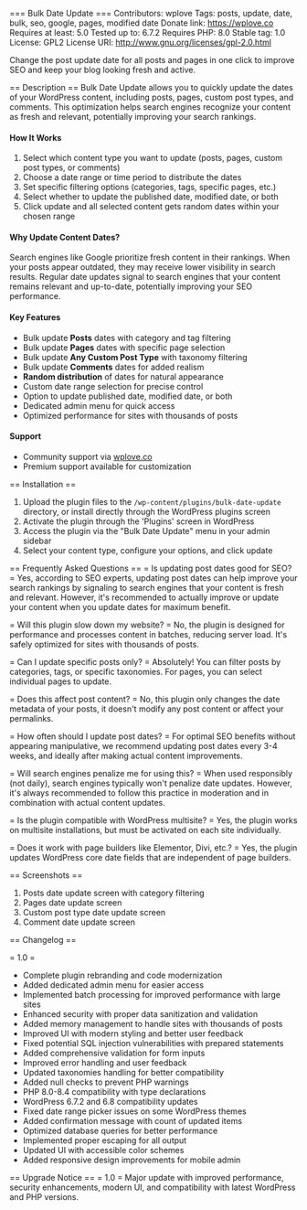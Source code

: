 === Bulk Date Update ===
Contributors: wplove
Tags: posts, update, date, bulk, seo, google, pages, modified date
Donate link: https://wplove.co
Requires at least: 5.0
Tested up to: 6.7.2
Requires PHP: 8.0
Stable tag: 1.0
License: GPL2
License URI: http://www.gnu.org/licenses/gpl-2.0.html

Change the post update date for all posts and pages in one click to improve SEO and keep your blog looking fresh and active.

== Description ==
Bulk Date Update allows you to quickly update the dates of your WordPress content, including posts, pages, custom post types, and comments. This optimization helps search engines recognize your content as fresh and relevant, potentially improving your search rankings.

#### How It Works
1. Select which content type you want to update (posts, pages, custom post types, or comments)
2. Choose a date range or time period to distribute the dates
3. Set specific filtering options (categories, tags, specific pages, etc.)
4. Select whether to update the published date, modified date, or both
5. Click update and all selected content gets random dates within your chosen range

#### Why Update Content Dates?
Search engines like Google prioritize fresh content in their rankings. When your posts appear outdated, they may receive lower visibility in search results. Regular date updates signal to search engines that your content remains relevant and up-to-date, potentially improving your SEO performance.

#### Key Features
* Bulk update **Posts** dates with category and tag filtering
* Bulk update **Pages** dates with specific page selection
* Bulk update **Any Custom Post Type** with taxonomy filtering 
* Bulk update **Comments** dates for added realism
* **Random distribution** of dates for natural appearance
* Custom date range selection for precise control
* Option to update published date, modified date, or both
* Dedicated admin menu for quick access
* Optimized performance for sites with thousands of posts

#### Support
* Community support via [wplove.co](https://wplove.co)
* Premium support available for customization

== Installation ==
1. Upload the plugin files to the `/wp-content/plugins/bulk-date-update` directory, or install directly through the WordPress plugins screen
2. Activate the plugin through the 'Plugins' screen in WordPress
3. Access the plugin via the "Bulk Date Update" menu in your admin sidebar
4. Select your content type, configure your options, and click update

== Frequently Asked Questions ==
= Is updating post dates good for SEO? =
Yes, according to SEO experts, updating post dates can help improve your search rankings by signaling to search engines that your content is fresh and relevant. However, it's recommended to actually improve or update your content when you update dates for maximum benefit.

= Will this plugin slow down my website? =
No, the plugin is designed for performance and processes content in batches, reducing server load. It's safely optimized for sites with thousands of posts.

= Can I update specific posts only? =
Absolutely! You can filter posts by categories, tags, or specific taxonomies. For pages, you can select individual pages to update.

= Does this affect post content? =
No, this plugin only changes the date metadata of your posts, it doesn't modify any post content or affect your permalinks.

= How often should I update post dates? =
For optimal SEO benefits without appearing manipulative, we recommend updating post dates every 3-4 weeks, and ideally after making actual content improvements.

= Will search engines penalize me for using this? =
When used responsibly (not daily), search engines typically won't penalize date updates. However, it's always recommended to follow this practice in moderation and in combination with actual content updates.

= Is the plugin compatible with WordPress multisite? =
Yes, the plugin works on multisite installations, but must be activated on each site individually.

= Does it work with page builders like Elementor, Divi, etc.? =
Yes, the plugin updates WordPress core date fields that are independent of page builders.

== Screenshots ==
1. Posts date update screen with category filtering
2. Pages date update screen
3. Custom post type date update screen
4. Comment date update screen

== Changelog ==

= 1.0 =
* Complete plugin rebranding and code modernization
* Added dedicated admin menu for easier access
* Implemented batch processing for improved performance with large sites
* Enhanced security with proper data sanitization and validation
* Added memory management to handle sites with thousands of posts
* Improved UI with modern styling and better user feedback
* Fixed potential SQL injection vulnerabilities with prepared statements
* Added comprehensive validation for form inputs
* Improved error handling and user feedback
* Updated taxonomies handling for better compatibility
* Added null checks to prevent PHP warnings
* PHP 8.0-8.4 compatibility with type declarations
* WordPress 6.7.2 and 6.8 compatibility updates
* Fixed date range picker issues on some WordPress themes
* Added confirmation message with count of updated items
* Optimized database queries for better performance
* Implemented proper escaping for all output
* Updated UI with accessible color schemes
* Added responsive design improvements for mobile admin

== Upgrade Notice ==
= 1.0 =
Major update with improved performance, security enhancements, modern UI, and compatibility with latest WordPress and PHP versions.
